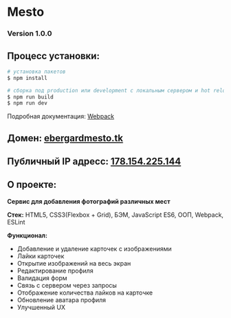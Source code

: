 # Mesto 

### Version 1.0.0

## Процесс установки:

```bash
# установка пакетов
$ npm install

# сборка под production или development с локальным сервером и hot reload
$ npm run build
$ npm run dev
```
Подробная документация: [Webpack](https://webpack.js.org/guides/getting-started/)

## Домен: [ebergardmesto.tk](https://ebergardmesto.tk)
## Публичный IP адресс: [178.154.225.144](https://178.154.225.144)

## О проекте: 

**Сервис для добавления фотографий различных мест**

**Стек:** HTML5, CSS3(Flexbox + Grid), БЭМ, JavaScript ES6, ООП, Webpack, ESLint

**Функционал:**

- Добавление и удаление карточек с изображениями 
- Лайки карточек
- Открытие изображений на весь экран
- Редактирование профиля
- Валидация форм
- Связь с сервером через запросы
- Отображение количества лайков на карточке
- Обновление аватара профиля
- Улучшенный UX

